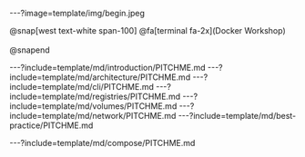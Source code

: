 ---?image=template/img/begin.jpeg

@snap[west text-white span-100]
@fa[terminal fa-2x](Docker Workshop)<br/><br/>
@snapend

<!---
Day 1
-->
---?include=template/md/introduction/PITCHME.md
---?include=template/md/architecture/PITCHME.md
---?include=template/md/cli/PITCHME.md
---?include=template/md/registries/PITCHME.md
---?include=template/md/volumes/PITCHME.md
---?include=template/md/network/PITCHME.md
---?include=template/md/best-practice/PITCHME.md

<!---
Day 2
-->
---?include=template/md/compose/PITCHME.md
